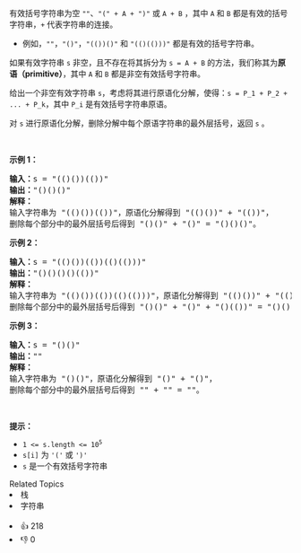 <p>有效括号字符串为空 <code>""</code>、<code>"(" + A + ")"</code> 或 <code>A + B</code> ，其中 <code>A</code> 和 <code>B</code> 都是有效的括号字符串，<code>+</code> 代表字符串的连接。</p>

<ul>
	<li>例如，<code>""</code>，<code>"()"</code>，<code>"(())()"</code> 和 <code>"(()(()))"</code> 都是有效的括号字符串。</li>
</ul>

<p>如果有效字符串 <code>s</code> 非空，且不存在将其拆分为 <code>s = A + B</code> 的方法，我们称其为<strong>原语（primitive）</strong>，其中 <code>A</code> 和 <code>B</code> 都是非空有效括号字符串。</p>

<p>给出一个非空有效字符串 <code>s</code>，考虑将其进行原语化分解，使得：<code>s = P_1 + P_2 + ... + P_k</code>，其中 <code>P_i</code> 是有效括号字符串原语。</p>

<p>对 <code>s</code> 进行原语化分解，删除分解中每个原语字符串的最外层括号，返回 <code>s</code> 。</p>

<p> </p>

<p><strong>示例 1：</strong></p>

<pre>
<strong>输入：</strong>s = "(()())(())"
<strong>输出：</strong>"()()()"
<strong>解释：
</strong>输入字符串为 "(()())(())"，原语化分解得到 "(()())" + "(())"，
删除每个部分中的最外层括号后得到 "()()" + "()" = "()()()"。</pre>

<p><strong>示例 2：</strong></p>

<pre>
<strong>输入：</strong>s = "(()())(())(()(()))"
<strong>输出：</strong>"()()()()(())"
<strong>解释：</strong>
输入字符串为 "(()())(())(()(()))"，原语化分解得到 "(()())" + "(())" + "(()(()))"，
删除每个部分中的最外层括号后得到 "()()" + "()" + "()(())" = "()()()()(())"。
</pre>

<p><strong>示例 3：</strong></p>

<pre>
<strong>输入：</strong>s = "()()"
<strong>输出：</strong>""
<strong>解释：</strong>
输入字符串为 "()()"，原语化分解得到 "()" + "()"，
删除每个部分中的最外层括号后得到 "" + "" = ""。
</pre>

<p> </p>

<p><strong>提示：</strong></p>

<ul>
	<li><code>1 <= s.length <= 10<sup>5</sup></code></li>
	<li><code>s[i]</code> 为 <code>'('</code> 或 <code>')'</code></li>
	<li><code>s</code> 是一个有效括号字符串</li>
</ul>
<div><div>Related Topics</div><div><li>栈</li><li>字符串</li></div></div><br><div><li>👍 218</li><li>👎 0</li></div>